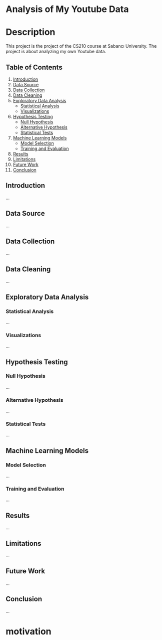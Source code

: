 # Analysis of My Youtube Data

# Description
This project is the project of the CS210 course at Sabancı University. The project is about analyzing my own Youtube data.

## Table of Contents

1. [Introduction](#introduction)
2. [Data Source](#data-source)
3. [Data Collection](#data-collection)
4. [Data Cleaning](#data-cleaning)
5. [Exploratory Data Analysis](#exploratory-data-analysis)
   - [Statistical Analysis](#statistical-analysis)
   - [Visualizations](#visualizations)
6. [Hypothesis Testing](#hypothesis-testing)
   - [Null Hypothesis](#null-hypothesis)
   - [Alternative Hypothesis](#alternative-hypothesis)
   - [Statistical Tests](#statistical-tests)
7. [Machine Learning Models](#machine-learning-models)
   - [Model Selection](#model-selection)
   - [Training and Evaluation](#training-and-evaluation)
8. [Results](#results)
9. [Limitations](#limitations)
10. [Future Work](#future-work)
11. [Conclusion](#conclusion)

## Introduction<a name="introduction"></a>

...

## Data Source<a name="data-source"></a>

...

## Data Collection<a name="data-collection"></a>

...

## Data Cleaning<a name="data-cleaning"></a>

...

## Exploratory Data Analysis<a name="exploratory-data-analysis"></a>

### Statistical Analysis<a name="statistical-analysis"></a>

...

### Visualizations<a name="visualizations"></a>

...

## Hypothesis Testing<a name="hypothesis-testing"></a>

### Null Hypothesis<a name="null-hypothesis"></a>

...

### Alternative Hypothesis<a name="alternative-hypothesis"></a>

...

### Statistical Tests<a name="statistical-tests"></a>

...

## Machine Learning Models<a name="machine-learning-models"></a>

### Model Selection<a name="model-selection"></a>

...

### Training and Evaluation<a name="training-and-evaluation"></a>

...

## Results<a name="results"></a>

...

## Limitations<a name="limitations"></a>

...

## Future Work<a name="future-work"></a>

...

## Conclusion<a name="conclusion"></a>

...




# motivation

